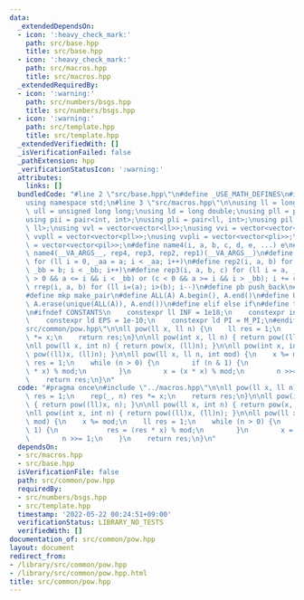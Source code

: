 ```yaml
---
data:
  _extendedDependsOn:
  - icon: ':heavy_check_mark:'
    path: src/base.hpp
    title: src/base.hpp
  - icon: ':heavy_check_mark:'
    path: src/macros.hpp
    title: src/macros.hpp
  _extendedRequiredBy:
  - icon: ':warning:'
    path: src/numbers/bsgs.hpp
    title: src/numbers/bsgs.hpp
  - icon: ':warning:'
    path: src/template.hpp
    title: src/template.hpp
  _extendedVerifiedWith: []
  _isVerificationFailed: false
  _pathExtension: hpp
  _verificationStatusIcon: ':warning:'
  attributes:
    links: []
  bundledCode: "#line 2 \"src/base.hpp\"\n#define _USE_MATH_DEFINES\n#include <bits/stdc++.h>\n\
    using namespace std;\n#line 3 \"src/macros.hpp\"\n\nusing ll = long long;\nusing\
    \ ull = unsigned long long;\nusing ld = long double;\nusing pll = pair<ll, ll>;\n\
    using pii = pair<int, int>;\nusing pli = pair<ll, int>;\nusing pil = pair<int,\
    \ ll>;\nusing vvl = vector<vector<ll>>;\nusing vvi = vector<vector<int>>;\nusing\
    \ vvpll = vector<vector<pll>>;\nusing vvpli = vector<vector<pli>>;\nusing vvpil\
    \ = vector<vector<pil>>;\n#define name4(i, a, b, c, d, e, ...) e\n#define rep(...)\
    \ name4(__VA_ARGS__, rep4, rep3, rep2, rep1)(__VA_ARGS__)\n#define rep1(i, a)\
    \ for (ll i = 0, _aa = a; i < _aa; i++)\n#define rep2(i, a, b) for (ll i = a,\
    \ _bb = b; i < _bb; i++)\n#define rep3(i, a, b, c) for (ll i = a, _bb = b; (c\
    \ > 0 && a <= i && i < _bb) or (c < 0 && a >= i && i > _bb); i += c)\n#define\
    \ rrep(i, a, b) for (ll i=(a); i>(b); i--)\n#define pb push_back\n#define eb emplace_back\n\
    #define mkp make_pair\n#define ALL(A) A.begin(), A.end()\n#define UNIQUE(A) sort(ALL(A)),\
    \ A.erase(unique(ALL(A)), A.end())\n#define elif else if\n#define tostr to_string\n\
    \n#ifndef CONSTANTS\n    constexpr ll INF = 1e18;\n    constexpr int MOD = 1000000007;\n\
    \    constexpr ld EPS = 1e-10;\n    constexpr ld PI = M_PI;\n#endif\n#line 3 \"\
    src/common/pow.hpp\"\n\nll pow(ll x, ll n) {\n    ll res = 1;\n    rep(_, n) res\
    \ *= x;\n    return res;\n}\n\nll pow(int x, ll n) { return pow((ll)x, n); }\n\
    \nll pow(ll x, int n) { return pow(x, (ll)n); }\n\nll pow(int x, int n) { return\
    \ pow((ll)x, (ll)n); }\n\nll pow(ll x, ll n, int mod) {\n    x %= mod;\n    ll\
    \ res = 1;\n    while (n > 0) {\n        if (n & 1) {\n            res = (res\
    \ * x) % mod;\n        }\n        x = (x * x) % mod;\n        n >>= 1;\n    }\n\
    \    return res;\n}\n"
  code: "#pragma once\n#include \"../macros.hpp\"\n\nll pow(ll x, ll n) {\n    ll\
    \ res = 1;\n    rep(_, n) res *= x;\n    return res;\n}\n\nll pow(int x, ll n)\
    \ { return pow((ll)x, n); }\n\nll pow(ll x, int n) { return pow(x, (ll)n); }\n\
    \nll pow(int x, int n) { return pow((ll)x, (ll)n); }\n\nll pow(ll x, ll n, int\
    \ mod) {\n    x %= mod;\n    ll res = 1;\n    while (n > 0) {\n        if (n &\
    \ 1) {\n            res = (res * x) % mod;\n        }\n        x = (x * x) % mod;\n\
    \        n >>= 1;\n    }\n    return res;\n}\n"
  dependsOn:
  - src/macros.hpp
  - src/base.hpp
  isVerificationFile: false
  path: src/common/pow.hpp
  requiredBy:
  - src/numbers/bsgs.hpp
  - src/template.hpp
  timestamp: '2022-05-22 00:24:51+09:00'
  verificationStatus: LIBRARY_NO_TESTS
  verifiedWith: []
documentation_of: src/common/pow.hpp
layout: document
redirect_from:
- /library/src/common/pow.hpp
- /library/src/common/pow.hpp.html
title: src/common/pow.hpp
---
```

